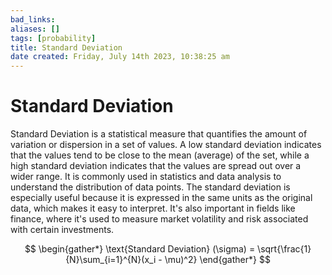```yaml
---
bad_links: 
aliases: []
tags: [probability]
title: Standard Deviation
date created: Friday, July 14th 2023, 10:38:25 am
---
```

# Standard Deviation

Standard Deviation is a statistical measure that quantifies the amount of variation or dispersion in a set of values. A low standard deviation indicates that the values tend to be close to the mean (average) of the set, while a high standard deviation indicates that the values are spread out over a wider range. It is commonly used in statistics and data analysis to understand the distribution of data points. The standard deviation is especially useful because it is expressed in the same units as the original data, which makes it easy to interpret. It's also important in fields like finance, where it's used to measure market volatility and risk associated with certain investments.

$$
\begin{gather*} 
\text{Standard Deviation} (\sigma) = \sqrt{\frac{1}{N}\sum_{i=1}^{N}(x_i - \mu)^2}
\end{gather*}
$$
